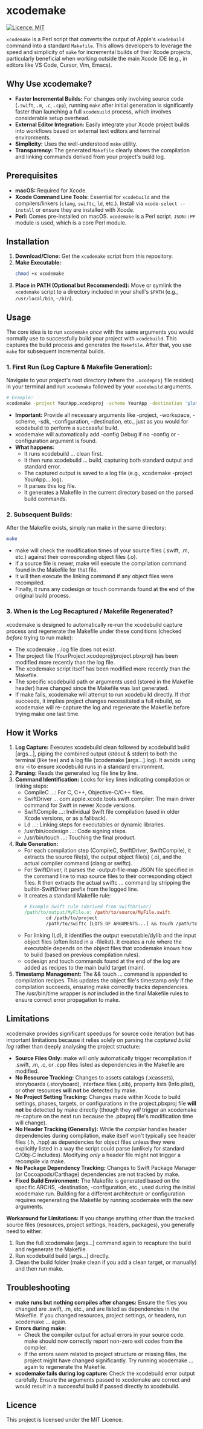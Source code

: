 # xcodemake

[![Licence: MIT](https://img.shields.io/badge/License-MIT-yellow.svg)](https://opensource.org/licenses/MIT)

`xcodemake` is a Perl script that converts the output of Apple's `xcodebuild` command into a standard `Makefile`. This allows developers to leverage the speed and simplicity of `make` for incremental builds of their Xcode projects, particularly beneficial when working outside the main Xcode IDE (e.g., in editors like VS Code, Cursor, Vim, Emacs).

## Why Use xcodemake?

*   **Faster Incremental Builds:** For changes only involving source code (`.swift`, `.m`, `.c`, `.cpp`), running `make` after initial generation is significantly faster than launching a full `xcodebuild` process, which involves considerable setup overhead.
*   **External Editor Integration:** Easily integrate your Xcode project builds into workflows based on external text editors and terminal environments.
*   **Simplicity:** Uses the well-understood `make` utility.
*   **Transparency:** The generated `Makefile` clearly shows the compilation and linking commands derived from your project's build log.

## Prerequisites

*   **macOS:** Required for Xcode.
*   **Xcode Command Line Tools:** Essential for `xcodebuild` and the compilers/linkers (`clang`, `swiftc`, `ld`, etc.). Install via `xcode-select --install` or ensure they are installed with Xcode.
*   **Perl:** Comes pre-installed on macOS. `xcodemake` is a Perl script. `JSON::PP` module is used, which is a core Perl module.

## Installation

1.  **Download/Clone:** Get the `xcodemake` script from this repository.
2.  **Make Executable:**
    ```bash
    chmod +x xcodemake
    ```
3.  **Place in PATH (Optional but Recommended):** Move or symlink the `xcodemake` script to a directory included in your shell's `$PATH` (e.g., `/usr/local/bin`, `~/bin`).

## Usage

The core idea is to run `xcodemake` *once* with the same arguments you would normally use to successfully build your project with `xcodebuild`. This captures the build process and generates the `Makefile`. After that, you use `make` for subsequent incremental builds.

### 1. First Run (Log Capture & Makefile Generation):

Navigate to your project's root directory (where the `.xcodeproj` file resides) in your terminal and run `xcodemake` followed by your `xcodebuild` arguments.

```bash
# Example:
xcodemake -project YourApp.xcodeproj -scheme YourApp -destination 'platform=iOS Simulator,name=iPhone 16,OS=latest' build
```

* **Important:** Provide all necessary arguments like -project, -workspace, -scheme, -sdk, -configuration, -destination, etc., just as you would for xcodebuild to perform a successful build.
* xcodemake will automatically add -config Debug if no -config or -configuration argument is found.
* **What happens:**
  * It runs xcodebuild ... clean first.
  * It then runs xcodebuild ... build, capturing both standard output and standard error.
  * The captured output is saved to a log file (e.g., xcodemake -project YourApp....log).
  * It parses this log file.
  * It generates a Makefile in the current directory based on the parsed build commands.

### 2. Subsequent Builds:
After the Makefile exists, simply run make in the same directory:
```bash
make
```

* make will check the modification times of your source files (.swift, .m, etc.) against their corresponding object files (.o).
* If a source file is newer, make will execute the compilation command found in the Makefile for that file.
* It will then execute the linking command if any object files were recompiled.
* Finally, it runs any codesign or touch commands found at the end of the original build process.

### 3. When is the Log Recaptured / Makefile Regenerated?
xcodemake is designed to automatically re-run the xcodebuild capture process and regenerate the Makefile under these conditions (checked *before* trying to run make):
* The xcodemake ...log file does not exist.
* The project file (YourProject.xcodeproj/project.pbxproj) has been modified more recently than the log file.
* The xcodemake script itself has been modified more recently than the Makefile.
* The specific xcodebuild path or arguments used (stored in the Makefile header) have changed since the Makefile was last generated.
* If make fails, xcodemake will attempt to run xcodebuild directly. If *that* succeeds, it implies project changes necessitated a full rebuild, so xcodemake will re-capture the log and regenerate the Makefile before trying make one last time.

## How it Works
1. **Log Capture:** Executes xcodebuild clean followed by xcodebuild build [args...], piping the combined output (stdout & stderr) to both the terminal (like tee) and a log file (xcodemake [args...].log). It avoids using env -i to ensure xcodebuild runs in a standard environment.
2. **Parsing:** Reads the generated log file line by line.
3. **Command Identification:** Looks for key lines indicating compilation or linking steps:
   * CompileC ...: For C, C++, Objective-C/C++ files.
   * SwiftDriver ... com.apple.xcode.tools.swift.compiler: The main driver command for Swift in newer Xcode versions.
   * SwiftCompile ...: Individual Swift file compilation (used in older Xcode versions, or as a fallback).
   * Ld ...: Linking steps for executables or dynamic libraries.
   * /usr/bin/codesign ...: Code signing steps.
   * /usr/bin/touch ...: Touching the final product.
4. **Rule Generation:**
   * For each compilation step (CompileC, SwiftDriver, SwiftCompile), it extracts the source file(s), the output object file(s) (.o), and the actual compiler command (clang or swiftc).
   * For SwiftDriver, it parses the -output-file-map JSON file specified in the command line to map source files to their corresponding object files. It then extracts the actual swiftc ... command by stripping the builtin-SwiftDriver prefix from the logged line.
   * It creates a standard Makefile rule:
     ```makefile
     # Example Swift rule (derived from SwiftDriver)
     /path/to/output/MyFile.o: /path/to/source/MyFile.swift
             cd /path/to/project
             /path/to/swiftc [LOTS OF ARGUMENTS...] && touch /path/to/output/MyFile.o
     ```
   * For linking (Ld), it identifies the output executable/dylib and the input object files (often listed in a -filelist). It creates a rule where the executable depends on the object files that xcodemake knows how to build (based on previous compilation rules).
   * codesign and touch commands found at the end of the log are added as recipes to the main build target (main).
5. **Timestamp Management:** The && touch ... command is appended to compilation recipes. This updates the object file's timestamp *only* if the compilation succeeds, ensuring make correctly tracks dependencies. The /usr/bin/time wrapper is *not* included in the final Makefile rules to ensure correct error propagation to make.

## Limitations
xcodemake provides significant speedups for source code iteration but has important limitations because it relies solely on parsing the *captured build log* rather than deeply analysing the project structure:
* **Source Files Only:** make will only automatically trigger recompilation if .swift, .m, .c, or .cpp files listed as dependencies in the Makefile are modified.
* **No Resource Tracking:** Changes to assets catalogs (.xcassets), storyboards (.storyboard), interface files (.xib), property lists (Info.plist), or other resources **will not** be detected by make.
* **No Project Setting Tracking:** Changes made within Xcode to build settings, phases, targets, or configurations in the project.pbxproj file **will not** be detected by make directly (though they *will* trigger an xcodemake re-capture on the next run because the .pbxproj file's modification time will change).
* **No Header Tracking (Generally):** While the *compiler* handles header dependencies during compilation, make itself won't typically see header files (.h, .hpp) as dependencies for object files unless they were explicitly listed in a way the script could parse (unlikely for standard C/Obj-C includes). Modifying *only* a header file might not trigger a recompile via make.
* **No Package Dependency Tracking:** Changes to Swift Package Manager (or Cocoapods/Carthage) dependencies are not tracked by make.
* **Fixed Build Environment:** The Makefile is generated based on the specific ARCHS, -destination, -configuration, etc., used during the initial xcodemake run. Building for a different architecture or configuration requires regenerating the Makefile by running xcodemake with the new arguments.

**Workaround for Limitations:** If you change anything other than the tracked source files (resources, project settings, headers, packages), you generally need to either:
1. Run the full xcodemake [args...] command again to recapture the build and regenerate the Makefile.
2. Run xcodebuild build [args...] directly.
3. Clean the build folder (make clean if you add a clean target, or manually) and then run make.

## Troubleshooting
* **make runs but nothing compiles after changes:** Ensure the files you changed are .swift, .m, etc., and are listed as dependencies in the Makefile. If you changed resources, project settings, or headers, run xcodemake ... again.
* **Errors during make:**
  * Check the compiler output for actual errors in your source code. make should now correctly report non-zero exit codes from the compiler.
  * If the errors seem related to project structure or missing files, the project might have changed significantly. Try running xcodemake ... again to regenerate the Makefile.
* **xcodemake fails during log capture:** Check the xcodebuild error output carefully. Ensure the arguments passed to xcodemake are correct and would result in a successful build if passed directly to xcodebuild.

## Licence
This project is licensed under the MIT Licence.